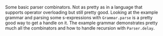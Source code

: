 Some basic parser combinators. Not as pretty as in a language that supports operator overloading but still pretty good. Looking at the example grammar and parsing some s-expressions with `Grammar.parse` is a pretty good way to get a handle on it. The example grammar demonstrates pretty much all the combinators and how to handle recursion with `Parser.delay`.
